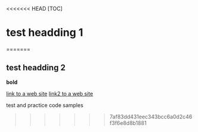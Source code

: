 <<<<<<< HEAD
[TOC]
# test headding 1
=======
## test headding 2
**bold**

[link to a web site](http://www.github.com)
[link2 to a web site](http://www.cnn.com)

test and practice code samples


>>>>>>> 7af83dd431eec343bcc6a0d2c46f3f6e8d8b1881
